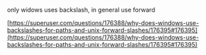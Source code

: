 only widows uses backslash, in general use forward
  
[https://superuser.com/questions/176388/why-does-windows-use-backslashes-for-paths-and-unix-forward-slashes/176395#176395](https://superuser.com/questions/176388/why-does-windows-use-backslashes-for-paths-and-unix-forward-slashes/176395#176395)